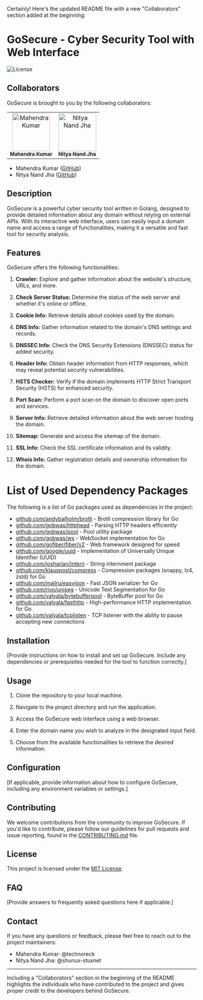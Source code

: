 Certainly! Here's the updated README file with a new "Collaborators" section added at the beginning:

# GoSecure - Cyber Security Tool with Web Interface

![License](https://img.shields.io/badge/license-MIT-blue.svg)

## Collaborators

GoSecure is brought to you by the following collaborators:

<table>
  <tr>
    <td align="center">
      <a href="https://github.com/technoreck">
        <img src="https://github.com/technoreck.png" width="100px;" alt="Mahendra Kumar"/>
        <br />
        <sub><b>Mahendra Kumar</b></sub>
      </a>
    </td>
    <td align="center">
      <a href="https://github.com/Shunux-Stuxnet">
        <img src="https://github.com/Shunux-Stuxnet.png" width="100px;" alt="Nitya Nand Jha"/>
        <br />
        <sub><b>Nitya Nand Jha</b></sub>
      </a>
    </td>
  </tr>
</table>

- Mahendra Kumar ([GitHub](https://github.com/technoreck))
- Nitya Nand Jha ([GitHub](https://github.com/nitya-nand))

## Description

GoSecure is a powerful cyber security tool written in Golang, designed to provide detailed information about any domain without relying on external APIs. With its interactive web interface, users can easily input a domain name and access a range of functionalities, making it a versatile and fast tool for security analysis.

## Features

GoSecure offers the following functionalities:

1. **Crawler:** Explore and gather information about the website's structure, URLs, and more.

2. **Check Server Status:** Determine the status of the web server and whether it's online or offline.

3. **Cookie Info:** Retrieve details about cookies used by the domain.

4. **DNS Info:** Gather information related to the domain's DNS settings and records.

5. **DNSSEC Info:** Check the DNS Security Extensions (DNSSEC) status for added security.

6. **Header Info:** Obtain header information from HTTP responses, which may reveal potential security vulnerabilities.

7. **HSTS Checker:** Verify if the domain implements HTTP Strict Transport Security (HSTS) for enhanced security.

8. **Port Scan:** Perform a port scan on the domain to discover open ports and services.

9. **Server Info:** Retrieve detailed information about the web server hosting the domain.

10. **Sitemap:** Generate and access the sitemap of the domain.

11. **SSL Info:** Check the SSL certificate information and its validity.

12. **Whois Info:** Gather registration details and ownership information for the domain.


# List of Used Dependency Packages

The following is a list of Go packages used as dependencies in the project:

- [github.com/andybalholm/brotli](https://github.com/andybalholm/brotli) - Brotli compression library for Go
- [github.com/gobwas/httphead](https://github.com/gobwas/httphead) - Parsing HTTP headers efficiently
- [github.com/gobwas/pool](https://github.com/gobwas/pool) - Pool utility package
- [github.com/gobwas/ws](https://github.com/gobwas/ws) - WebSocket implementation for Go
- [github.com/gofiber/fiber/v2](https://github.com/gofiber/fiber/v2) - Web framework designed for speed
- [github.com/google/uuid](https://github.com/google/uuid) - Implementation of Universally Unique Identifier (UUID)
- [github.com/josharian/intern](https://github.com/josharian/intern) - String internment package
- [github.com/klauspost/compress](https://github.com/klauspost/compress) - Compression packages (snappy, lz4, zstd) for Go
- [github.com/mailru/easyjson](https://github.com/mailru/easyjson) - Fast JSON serializer for Go
- [github.com/rivo/uniseg](https://github.com/rivo/uniseg) - Unicode Text Segmentation for Go
- [github.com/valyala/bytebufferpool](https://github.com/valyala/bytebufferpool) - ByteBuffer pool for Go
- [github.com/valyala/fasthttp](https://github.com/valyala/fasthttp) - High-performance HTTP implementation for Go
- [github.com/valyala/tcplisten](https://github.com/valyala/tcplisten) - TCP listener with the ability to pause accepting new connections


## Installation

[Provide instructions on how to install and set up GoSecure. Include any dependencies or prerequisites needed for the tool to function correctly.]

## Usage

1. Clone the repository to your local machine.

2. Navigate to the project directory and run the application.

3. Access the GoSecure web interface using a web browser.

4. Enter the domain name you wish to analyze in the designated input field.

5. Choose from the available functionalities to retrieve the desired information.

## Configuration

[If applicable, provide information about how to configure GoSecure, including any environment variables or settings.]

## Contributing

We welcome contributions from the community to improve GoSecure. If you'd like to contribute, please follow our guidelines for pull requests and issue reporting, found in the [CONTRIBUTING.md](CONTRIBUTING.md) file.

## License

This project is licensed under the [MIT License](https://github.com/technoreck/GoSecure/blob/main/LICENSE).

## FAQ

[Provide answers to frequently asked questions here if applicable.]

## Contact

If you have any questions or feedback, please feel free to reach out to the project maintainers:

- Mahendra Kumar: @technoreck
- Nitya Nand Jha: @shunux-stuxnet

---

Including a "Collaborators" section in the beginning of the README highlights the individuals who have contributed to the project and gives proper credit to the developers behind GoSecure.
